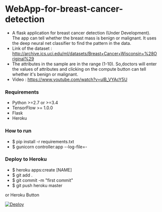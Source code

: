 # WebApp-for-breast-cancer-detection
* A flask application for breast cancer detection (Under Development). The app can tell whether the breast mass is benign or     malignant. It uses the deep neural net classifier to find the pattern in the data.
* Link of the dataset : http://archive.ics.uci.edu/ml/datasets/Breast+Cancer+Wisconsin+%28Original%29
* The attributes in the sample are in the range (1-10). So,doctors will enter the values of attributes and clicking on the 
  compute button can tell whether it's benign or malignant.
* Video : https://www.youtube.com/watch?v=ulB_VYAcY5U  

### Requirements ###

* Python >=2.7 or >=3.4
* TensorFlow >= 1.0.0
* Flask
* Heroku


### How to run ###

* $ pip install -r requirements.txt
* $ gunicorn controller:app --log-file=-
   

### Deploy to Heroku ###

* $ heroku apps:create [NAME]
* $ git add .
* $ git commit -m "first commit"
* $ git push heroku master



or Heroku Button

[![Deploy](https://www.herokucdn.com/deploy/button.svg)](https://heroku.com/deploy)
